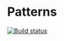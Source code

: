 # Patterns

[![Build status](https://ci.appveyor.com/api/projects/status/nm5u9s6w0b5oasjh/branch/main?svg=true)](https://ci.appveyor.com/project/Dmitry57118/patterns/branch/main)
